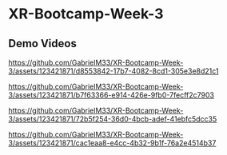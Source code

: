 # XR-Bootcamp-Week-3
 
## Demo Videos

https://github.com/GabrielM33/XR-Bootcamp-Week-3/assets/123421871/d8553842-17b7-4082-8cd1-305e3e8d21c1

https://github.com/GabrielM33/XR-Bootcamp-Week-3/assets/123421871/b7f63366-e914-426e-9fb0-7fecff2c7903

https://github.com/GabrielM33/XR-Bootcamp-Week-3/assets/123421871/72b5f254-36d0-4bcb-adef-41ebfc5dcc35

https://github.com/GabrielM33/XR-Bootcamp-Week-3/assets/123421871/cac1eaa8-e4cc-4b32-9b1f-76a2e4514b37
